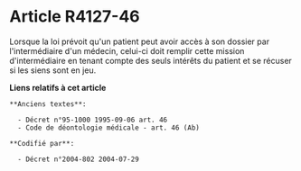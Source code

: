 # Article R4127-46

Lorsque la loi prévoit qu'un patient peut avoir accès à son dossier par l'intermédiaire d'un médecin, celui-ci doit remplir
cette mission d'intermédiaire en tenant compte des seuls intérêts du patient et se récuser si les siens sont en jeu.

**Liens relatifs à cet article**

	**Anciens textes**:

	  - Décret n°95-1000 1995-09-06 art. 46
	  - Code de déontologie médicale - art. 46 (Ab)

	**Codifié par**:

	  - Décret n°2004-802 2004-07-29
